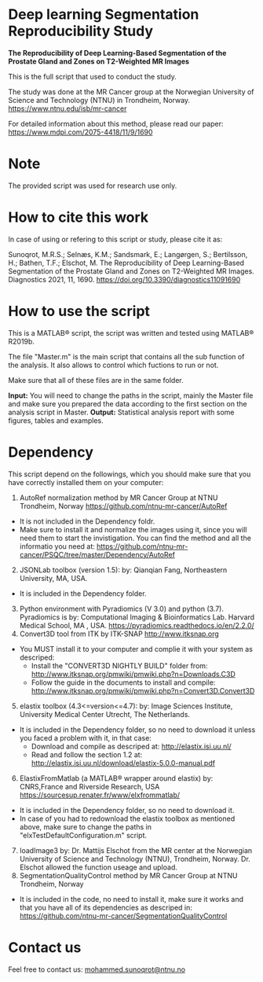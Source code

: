 # Deep learning Segmentation Reproducibility Study
**The Reproducibility of Deep Learning-Based Segmentation of the Prostate Gland and Zones on T2-Weighted MR Images**

This is the full script that used to conduct the study.

The study was done at the MR Cancer group at the Norwegian University of Science and Technology (NTNU) in Trondheim, Norway.
https://www.ntnu.edu/isb/mr-cancer

For detailed information about this method, please read our paper: https://www.mdpi.com/2075-4418/11/9/1690

# Note
The provided script was used for research use only.

# How to cite this work
In case of using or refering to this script or study, please cite it as:

Sunoqrot, M.R.S.; Selnæs, K.M.; Sandsmark, E.; Langørgen, S.; Bertilsson, H.; Bathen, T.F.; Elschot, M. The Reproducibility of Deep Learning-Based Segmentation of the Prostate Gland and Zones on T2-Weighted MR Images. Diagnostics 2021, 11, 1690.
https://doi.org/10.3390/diagnostics11091690

# How to use the script
This is a MATLAB® script, the script was written and tested using MATLAB® R2019b.

The file "Master.m" is the main script that contains all the sub function of the analysis. It also allows to control which fuctions to run or not.

Make sure that all of these files are in the same folder.

**Input:**
You will need to change the paths in the script, mainly the Master file and make sure you prepared the data according to the first section on the analysis script in Master.
**Output:**
 Statistical analysis report with some figures, tables and examples.
  
# Dependency 
This script depend on the followings, which you should make sure that you have correctly installed them on your computer:
1. AutoRef normalization method
  by MR Cancer Group at NTNU Trondheim, Norway https://github.com/ntnu-mr-cancer/AutoRef
  - It is not included in the Dependency foldr.
  - Make sure to install it and normalize the images using it, since you will need them to start the invistigation.
  You can find the method and all the informatio you need at:
  https://github.com/ntnu-mr-cancer/PSQC/tree/master/Dependency/AutoRef
2. JSONLab toolbox (version 1.5):
  by:  Qianqian Fang, Northeastern University, MA, USA.
  - It is included in the Dependency folder.
3.  Python environment with Pyradiomics (V 3.0) and python (3.7).
  Pyradiomics is by: Computational Imaging & Bioinformatics Lab. Harvard Medical School, MA , USA.
  https://pyradiomics.readthedocs.io/en/2.2.0/
4.  Convert3D tool from ITK 
  by ITK-SNAP http://www.itksnap.org
  - You MUST install it to your computer and complie it with your system as descriped: 
    + Install the "CONVERT3D NIGHTLY BUILD" folder from: http://www.itksnap.org/pmwiki/pmwiki.php?n=Downloads.C3D
    + Follow the guide in the documents to install and compile: http://www.itksnap.org/pmwiki/pmwiki.php?n=Convert3D.Convert3D  
5.  elastix toolbox (4.3<=version<=4.7):
  by: Image Sciences Institute, University Medical Center Utrecht, The Netherlands.
  - It is included in the Dependency folder, so no need to download it unless you faced a problem with it, in that case:
    + Download and compile as descriped at: http://elastix.isi.uu.nl/
    + Read and follow the section 1.2 at: http://elastix.isi.uu.nl/download/elastix-5.0.0-manual.pdf
6.  ElastixFromMatlab (a MATLAB® wrapper around elastix)
  by: CNRS,France and Riverside Research, USA https://sourcesup.renater.fr/www/elxfrommatlab/
  - It is included in the Dependency folder, so no need to download it.
  - In case of you had to redownload the elastix toolbox as mentioned above, make sure to change the paths in "elxTestDefaultConfiguration.m" script.
7.  loadImage3
  by: Dr. Mattijs Elschot from the MR center at the Norwegian University of Science and Technology (NTNU), Trondheim, Norway.
  Dr. Elschot allowed the function useage and upload. 
8. SegmentationQualityControl method
  by MR Cancer Group at NTNU Trondheim, Norway
  - It is included in the code, no need to install it, make sure it works and that you have all of its dependencies as descriped in:
  https://github.com/ntnu-mr-cancer/SegmentationQualityControl 

# Contact us
Feel free to contact us:
mohammed.sunoqrot@ntnu.no

